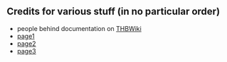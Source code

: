 ## Credits for various stuff (in no particular order)

- people behind documentation on [THBWiki](https://thwiki.cc/%E8%84%9A%E6%9C%AC%E5%AF%B9%E7%85%A7%E8%A1%A8/ECL)
- [page1](#b=bugs/mof_bugs/&p=1)
- [page2](#b=bugs/mof_bugs/&p=2)
- [page3](#b=bugs/mof_bugs/&p=3)